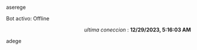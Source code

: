 aserege

<p>Bot activo: Offline</p>
<p align="right"><i>ultima coneccion</i> : <b>12/29/2023, 5:16:03 AM</b></p>

 adege
